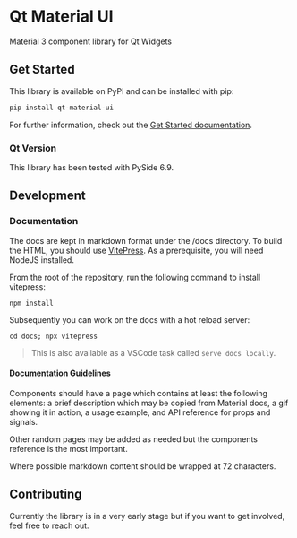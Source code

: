 # Qt Material UI

Material 3 component library for Qt Widgets

## Get Started

This library is available on PyPI and can be installed with pip:

```bash
pip install qt-material-ui
```

For further information, check out the
[Get Started documentation](https://qt-material-ui.readthedocs.io/en/latest/get-started.html).

### Qt Version

This library has been tested with PySide 6.9.

## Development

### Documentation

The docs are kept in markdown format under the /docs directory. To
build the HTML, you should use [VitePress](https://vitepress.dev).
As a prerequisite, you will need NodeJS installed.

From the root of the repository, run the following command to install
vitepress:

```
npm install
```

Subsequently you can work on the docs with a hot reload server:

```
cd docs; npx vitepress
```

> This is also available as a VSCode task called `serve docs locally`.

#### Documentation Guidelines

Components should have a page which contains at least the following
elements: a brief description which may be copied from Material docs, a
gif showing it in action, a usage example, and API reference for props
and signals.

Other random pages may be added as needed but the components reference
is the most important.

Where possible markdown content should be wrapped at 72 characters.

## Contributing

Currently the library is in a very early stage but if you want to get
involved, feel free to reach out.
